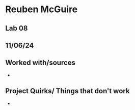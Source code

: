 # Reuben McGuire
## Lab 08
## 11/06/24
## Worked with/sources 
* 
## Project Quirks/ Things that don't work
* 